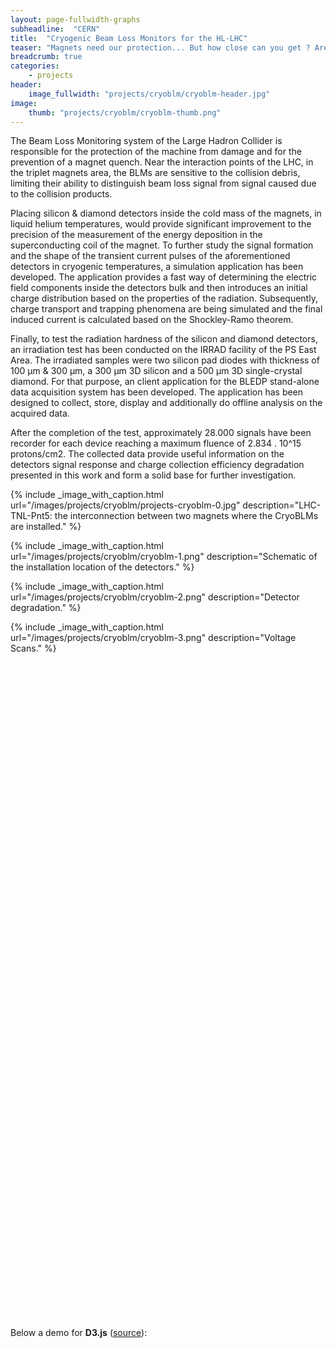 ```yaml
---
layout: page-fullwidth-graphs
subheadline:  "CERN"
title:  "Cryogenic Beam Loss Monitors for the HL-LHC"
teaser: "Magnets need our protection... But how close can you get ? Are you cold enough ? Are you.. cryogenic ? Can you withstand 2MGy or more over 20 years of LHC operation ?"
breadcrumb: true
categories:
    - projects
header:
    image_fullwidth: "projects/cryoblm/cryoblm-header.jpg"
image:
    thumb: "projects/cryoblm/cryoblm-thumb.png"
---
```


<style>
div.example {
  font-family: "Helvetica Neue", Helvetica, Arial, sans-serif;
}
.box {
  font: 10px sans-serif;
}
.box line,
.box rect,
.box circle {
  fill: #fff;
  stroke: #000;
  stroke-width: 1.5px;
}
.box .center {
  stroke-dasharray: 3,3;
}
.box .outlier {
  fill: none;
  stroke: #ccc;
}
</style>

The Beam Loss Monitoring system of the Large Hadron Collider is responsible for the protection of the machine from damage and for the prevention of a magnet quench. 
Near the interaction points of the LHC, in the triplet magnets area, the BLMs are sensitive to the collision debris, limiting their ability to distinguish beam loss signal from signal caused due to the collision products. 

Placing silicon & diamond detectors inside the cold mass of the magnets, in liquid helium temperatures, would provide significant improvement to the precision of the measurement of the energy deposition in the superconducting coil of the magnet. 
To further study the signal formation and the shape of the transient current pulses of the aforementioned detectors in cryogenic temperatures, a simulation application has been developed. 
The application provides a fast way of determining the electric field components inside the detectors bulk and then introduces an initial charge distribution based on the properties of the radiation. 
Subsequently, charge transport and trapping phenomena are being simulated and the final induced current is calculated based on the Shockley-Ramo theorem. 

Finally, to test the radiation hardness of the silicon and diamond detectors, an irradiation test has been conducted on the IRRAD facility of the PS East Area. 
The irradiated samples were two silicon pad diodes with thickness of 100 µm & 300 µm, a 300 µm 3D silicon and a 500 µm 3D single-crystal diamond. 
For that purpose, an client application for the BLEDP stand-alone data acquisition system has been developed. 
The application has been designed to collect, store, display and additionally do offline analysis on the acquired data. 

After the completion of the test, approximately 28.000 signals have been recorder for each device reaching a maximum fluence of 2.834 . 10^15 protons/cm2. 
The collected data provide useful information on the detectors signal response and charge collection efficiency degradation presented in this work and form a solid base for further investigation.

{% include _image_with_caption.html url="/images/projects/cryoblm/projects-cryoblm-0.jpg" 
                                    description="LHC-TNL-Pnt5: the interconnection between two magnets where the CryoBLMs are installed." 
%}

{% include _image_with_caption.html url="/images/projects/cryoblm/cryoblm-1.png" 
                                    description="Schematic of the installation location of the detectors." 
%}

{% include _image_with_caption.html url="/images/projects/cryoblm/cryoblm-2.png" 
                                    description="Detector degradation." 
%}

{% include _image_with_caption.html url="/images/projects/cryoblm/cryoblm-3.png" 
                                    description="Voltage Scans." 
%}

<div id="tester1" style="width:90%;height:250px;"></div>
<div id="tester2" style="width: 480px; height: 400px;"></div>
<div id="tester3" style="width: 480px; height: 400px;"></div>

<!--more-->
<script>
	TESTER = document.getElementById('tester1');
	Plotly.plot( TESTER, [{
	x: [1, 2, 3, 4, 5],
	y: [1, 2, 4, 8, 16] }], {
	margin: { t: 0 } } );
</script>

<script>
function makeplot() {
 	Plotly.d3.csv("https://raw.githubusercontent.com/plotly/datasets/master/2014_apple_stock.csv", function(data){ processData(data) } );
};

function processData(allRows) {

	console.log(allRows);
	var x = [], y = [], standard_deviation = [];

	for (var i=0; i<allRows.length; i++) {
		row = allRows[i];
		x.push( row['AAPL_x'] );
		y.push( row['AAPL_y'] );
	}
	console.log( 'X',x, 'Y',y, 'SD',standard_deviation );
	makePlotly( x, y, standard_deviation );
}

function makePlotly( x, y, standard_deviation ){
	var plotDiv = document.getElementById("plot");
	var traces = [{
		x: x, 
		y: y
	}];

	Plotly.newPlot('tester2', traces, 
		{title: 'Plotting CSV data from AJAX call'});
};

makeplot();

</script>

<script>
function makeplot2() {
 	Plotly.d3.csv("/graphs/test.csv", function(data){ processData2(data) } );
};

function processData2(allRows) {

	console.log(allRows);
	var x = [], y = [];

	for (var i=0; i<allRows.length; i++) {
		row = allRows[i];
		x.push( row['Run'] );
		y.push( row['Speed'] );
	}
	console.log( 'X',x, 'Y',y );
	makePlotly2( x, y );
}

function makePlotly2( x, y ){
	var plotDiv = document.getElementById("plot");
	var traces = [{
		x: x, 
		y: y
	}];

	Plotly.newPlot('tester3', traces, 
		{title: 'Plotting CSV data from AJAX call'});
};

makeplot2();

</script>

 [1]: https://www.google.com/search?q=cryoblm

Below a demo for __D3.js__ ([source](http://dan-cole.com/2017/d3js-example/)):

<!-- <script src="http://d3js.org/d3.v3.min.js"></script>
<script src="http://bl.ocks.org/mbostock/raw/4061502/0a200ddf998aa75dfdb1ff32e16b680a15e5cb01/box.js"></script> -->

<script>

function randomize(d) {
  if (!d.randomizer) d.randomizer = randomizer(d);
  return d.map(d.randomizer);
}

function randomizer(d) {
  var k = d3.max(d) * .02;
  return function(d) {
    return Math.max(min, Math.min(max, d + k * (Math.random() - .5)));
  };
}

// Returns a function to compute the interquartile range.
function iqr(k) {
  return function(d, i) {
    var q1 = d.quartiles[0],
        q3 = d.quartiles[2],
        iqr = (q3 - q1) * k,
        i = -1,
        j = d.length;
    while (d[++i] < q1 - iqr);
    while (d[--j] > q3 + iqr);
    return [i, j];
  };
}

var margin = {top: 10, right: 50, bottom: 20, left: 50},
    width = 120 - margin.left - margin.right,
    height = 500 - margin.top - margin.bottom;

var min = Infinity,
    max = -Infinity;

var chart = d3.box()
    .whiskers(iqr(1.5))
    .width(width)
    .height(height);

d3.csv("/graphs/morley.csv", function(error, csv) {
  var data = [];

  csv.forEach(function(x) {
    var e = Math.floor(x.Expt - 1),
        r = Math.floor(x.Run - 1),
        s = Math.floor(x.Speed),
        d = data[e];
    if (!d) d = data[e] = [s];
    else d.push(s);
    if (s > max) max = s;
    if (s < min) min = s;
  });

  chart.domain([min, max]);

  var svg = d3.select("div#example").selectAll("svg")
      .data(data)
    .enter().append("svg")
      .attr("class", "box")
      .attr("width", width + margin.left + margin.right)
      .attr("height", height + margin.bottom + margin.top)
    .append("g")
      .attr("transform", "translate(" + margin.left + "," + margin.top + ")")
      .call(chart);

  setInterval(function() {
    svg.datum(randomize).call(chart.duration(1000));
  }, 2000);
});


</script>

<div id="example"></div>
